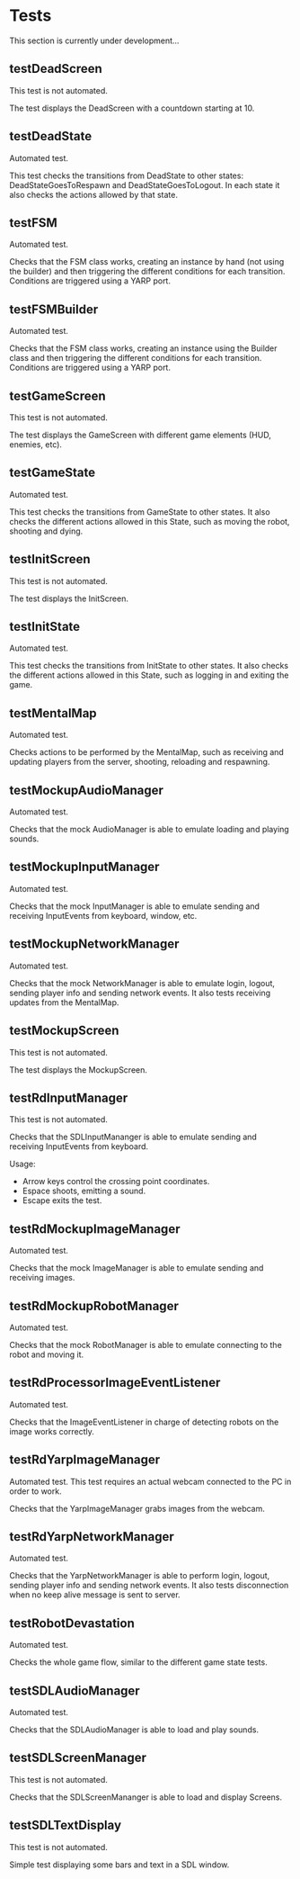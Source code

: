 # Tests
This section is currently under development...

## testDeadScreen
This test is not automated.

The test displays the DeadScreen with a countdown starting at 10.

## testDeadState
Automated test.

This test checks the transitions from DeadState to other states: DeadStateGoesToRespawn and DeadStateGoesToLogout. In each state it also checks the actions allowed by that state.

## testFSM
Automated test.

Checks that the FSM class works, creating an instance by hand (not using the builder) and then triggering the different conditions for each transition. Conditions are triggered using a YARP port.

## testFSMBuilder
Automated test.

Checks that the FSM class works, creating an instance using the Builder class and then triggering the different conditions for each transition. Conditions are triggered using a YARP port.

## testGameScreen
This test is not automated.

The test displays the GameScreen with different game elements (HUD, enemies, etc).

## testGameState
Automated test.

This test checks the transitions from GameState to other states. It also checks the different actions allowed in this State, such as moving the robot, shooting and dying.

## testInitScreen
This test is not automated.

The test displays the InitScreen.

## testInitState
Automated test.

This test checks the transitions from InitState to other states. It also checks the different actions allowed in this State, such as logging in and exiting the game.

## testMentalMap
Automated test.

Checks actions to be performed by the MentalMap, such as receiving and updating players from the server, shooting, reloading and respawning.

## testMockupAudioManager
Automated test.

Checks that the mock AudioManager is able to emulate loading and playing sounds.

## testMockupInputManager
Automated test.

Checks that the mock InputManager is able to emulate sending and receiving InputEvents from keyboard, window, etc.

## testMockupNetworkManager
Automated test.

Checks that the mock NetworkManager is able to emulate login, logout, sending player info and sending network events. It also tests receiving updates from the MentalMap.

## testMockupScreen
This test is not automated.

The test displays the MockupScreen.

## testRdInputManager
This test is not automated.

Checks that the SDLInputMananger is able to emulate sending and receiving InputEvents from keyboard.

Usage:
 * Arrow keys control the crossing point coordinates.
 * Espace shoots, emitting a sound.
 * Escape exits the test.
 
## testRdMockupImageManager
Automated test.

Checks that the mock ImageManager is able to emulate sending and receiving images.

## testRdMockupRobotManager
Automated test.

Checks that the mock RobotManager is able to emulate connecting to the robot and moving it.

## testRdProcessorImageEventListener
Automated test.

Checks that the ImageEventListener in charge of detecting robots on the image works correctly.

## testRdYarpImageManager
Automated test. This test requires an actual webcam connected to the PC in order to work.

Checks that the YarpImageManager grabs images from the webcam.

## testRdYarpNetworkManager
Automated test.

Checks that the YarpNetworkManager is able to perform login, logout, sending player info and sending network events. It also tests disconnection when no keep alive message is sent to server.

## testRobotDevastation
Automated test.

Checks the whole game flow, similar to the different game state tests.

## testSDLAudioManager
Automated test.

Checks that the SDLAudioManager is able to load and play sounds.

## testSDLScreenManager
This test is not automated.

Checks that the SDLScreenMananger is able to load and display Screens.

## testSDLTextDisplay
This test is not automated.

Simple test displaying some bars and text in a SDL window.